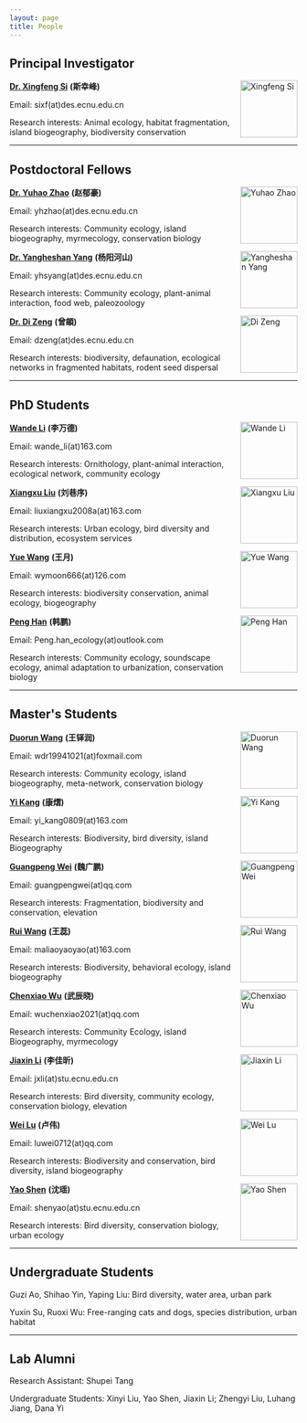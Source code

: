 ```yaml
---
layout: page
title: People
---
```


## Principal Investigator

<p><img src="http://sixf.org/files/images/avatar.jpg" width="100" title="Xingfeng Si" align="right" /></p>

[**Dr. Xingfeng Si**](http://sixf.org/en/research/) **(斯幸峰)**

Email: sixf(at)des.ecnu.edu.cn

Research interests: Animal ecology, habitat fragmentation, island biogeography, biodiversity conservation

---

## Postdoctoral Fellows

<p><img src="http://sixf.org/files/images/people/zhaoyuhao.jpg" width="100" title="Yuhao Zhao" align="right" /></p>

[**Dr. Yuhao Zhao**](https://www.researchgate.net/profile/Yuhao_Zhao) **(赵郁豪)**

Email: yhzhao(at)des.ecnu.edu.cn

Research interests: Community ecology, island biogeography, myrmecology, conservation biology


<p><img src="http://sixf.org/files/images/people/yangyangheshan.jpg" width="100" title="Yangheshan Yang" align="right" /></p>

[**Dr. Yangheshan Yang**](https://scholar.google.com/citations?user=XozwJgEAAAAJ) **(杨阳河山)**

Email: yhsyang(at)des.ecnu.edu.cn

Research interests: Community ecology, plant-animal interaction, food web, paleozoology


<p><img src="http://sixf.org/files/images/people/zengdi.jpg" width="100" title="Di Zeng" align="right" /></p>

[**Dr. Di Zeng**](https://www.researchgate.net/profile/Di-Zeng-8) **(曾頔)**

Email: dzeng(at)des.ecnu.edu.cn

Research interests: biodiversity, defaunation, ecological networks in fragmented habitats, rodent seed dispersal

---

## PhD Students

<p><img src="http://sixf.org/files/images/people/liwande.png" width="100" title="Wande Li" align="right" /></p>

[**Wande Li**](https://www.researchgate.net/profile/Wande_Li) **(李万德)**

Email: wande_li(at)163.com

Research interests: Ornithology, plant-animal interaction, ecological network, community ecology


<p><img src="http://sixf.org/files/images/people/liuxiangxu.jpg" width="100" title="Xiangxu Liu" align="right" /></p>

[**Xiangxu Liu**](https://www.researchgate.net/profile/Xiangxu_Liu2) **(刘巷序)**

Email: liuxiangxu2008a(at)163.com

Research interests: Urban ecology, bird diversity and distribution, ecosystem services


<p><img src="http://sixf.org/files/images/people/wangyue.jpg" width="100" title="Yue Wang" align="right" /></p>

[**Yue Wang**](https://www.researchgate.net/profile/Wang-Yue-109) **(王月)**

Email: wymoon666(at)126.com

Research interests: biodiversity conservation, animal ecology, biogeography


<p><img src="http://sixf.org/files/images/people/hanpeng.jpg" width="100" title="Peng Han" align="right" /></p>

[**Peng Han**](https://www.researchgate.net/profile/Peng_Han5) **(韩鹏)**

Email: Peng.han_ecology(at)outlook.com

Research interests: Community ecology, soundscape ecology, animal adaptation to urbanization, conservation biology

---

## Master's Students

<p><img src="http://sixf.org/files/images/people/wangduorun.jpg" width="100" title="Duorun Wang" align="right" /></p>

[**Duorun Wang**](https://www.researchgate.net/profile/Duorun_Wang) **(王铎润)**

Email: wdr19941021(at)foxmail.com

Research interests: Community ecology, island biogeography, meta-network, conservation biology


<p><img src="http://sixf.org/files/images/people/kangyi.jpg" width="100" title="Yi Kang" align="right" /></p>

[**Yi Kang**](https://www.researchgate.net/profile/Kang_Yi7) **(康熠)**

Email: yi_kang0809(at)163.com

Research interests: Biodiversity, bird diversity, island Biogeography


<p><img src="http://sixf.org/files/images/people/weiguangpeng.jpg" width="100" title="Guangpeng Wei" align="right" /></p>

[**Guangpeng Wei**](https://www.researchgate.net/profile/Guangpeng_Wei) **(魏广鹏)**

Email: guangpengwei(at)qq.com

Research interests: Fragmentation, biodiversity and conservation, elevation


<p><img src="http://sixf.org/files/images/people/wangrui.jpg" width="100" title="Rui Wang" align="right" /></p>

[**Rui Wang**](https://www.researchgate.net/profile/Rui-Wang-443) **(王蕊)**

Email: maliaoyaoyao(at)163.com

Research interests: Biodiversity, behavioral ecology, island biogeography


<p><img src="http://sixf.org/files/images/people/wuchenxiao.jpg" width="100" title="Chenxiao Wu" align="right" /></p>

[**Chenxiao Wu**](https://www.researchgate.net/profile/Chenxiao-Wu-3) **(武辰晓)**

Email: wuchenxiao2021(at)qq.com

Research interests: Community Ecology, island Biogeography, myrmecology


<p><img src="http://sixf.org/files/images/people/lijiaxin.jpg" width="100" title="Jiaxin Li" align="right" /></p>

[**Jiaxin Li**](https://www.researchgate.net/profile/Jiaxin-Li-107) **(李佳昕)**

Email: jxli(at)stu.ecnu.edu.cn

Research interests: Bird diversity, community ecology, conservation biology, elevation


<p><img src="http://sixf.org/files/images/people/luwei.jpg" width="100" title="Wei Lu" align="right" /></p>

[**Wei Lu**](https://www.researchgate.net/profile/Wei-Lu-145) **(卢伟)**

Email: luwei0712(at)qq.com

Research interests: Biodiversity and conservation, bird diversity, island biogeography


<p><img src="http://sixf.org/files/images/people/shenyao.jpg" width="100" title="Yao Shen" align="right" /></p>

[**Yao Shen**](https://www.researchgate.net/profile/Yao-Shen-15) **(沈瑶)**

Email: shenyao(at)stu.ecnu.edu.cn

Research interests: Bird diversity, conservation biology, urban ecology

---

## Undergraduate Students

Guzi Ao, Shihao Yin, Yaping Liu: Bird diversity, water area, urban park

Yuxin Su, Ruoxi Wu: Free-ranging cats and dogs, species distribution, urban habitat

---

## Lab Alumni

Research Assistant: Shupei Tang

Undergraduate Students: Xinyi Liu, Yao Shen, Jiaxin Li; Zhengyi Liu, Luhang Jiang, Dana Yi